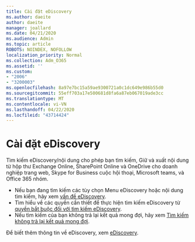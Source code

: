 ```yaml
---
title: Cài đặt eDiscovery
ms.author: daeite
author: daeite
manager: joallard
ms.date: 04/21/2020
ms.audience: Admin
ms.topic: article
ROBOTS: NOINDEX, NOFOLLOW
localization_priority: Normal
ms.collection: Adm_O365
ms.assetid: ''
ms.custom:
- "2006"
- "3200003"
ms.openlocfilehash: 8a97e7bc15a59ae9300721a0c1dc649e986b55d0
ms.sourcegitcommit: 55eff703a17e500681d8fa6a87eb067019ade3cc
ms.translationtype: MT
ms.contentlocale: vi-VN
ms.lasthandoff: 04/22/2020
ms.locfileid: "43714424"
---
```

# <a name="ediscovery-settings"></a>Cài đặt eDiscovery

Tìm kiếm eDiscovery/nội dung cho phép bạn tìm kiếm, Giữ và xuất nội dung từ hộp thư Exchange Online, SharePoint Online và OneDrive cho doanh nghiệp trang web, Skype for Business cuộc hội thoại, Microsoft teams, và Office 365 nhóm.

- Nếu bạn đang tìm kiếm các tùy chọn Menu eDiscovery hoặc nội dung tìm kiếm, hãy xem [vấn đề eDiscovery](https://docs.microsoft.com/alchemyinsights/ediscovery-issues).
- Tìm hiểu về các quyền cần thiết để thực hiện tìm kiếm eDiscovery từ [quyền bắt buộc đối với tìm kiếm eDiscovery](https://docs.microsoft.com/alchemyinsights/permissions-required-for-ediscovery-searches).
- Nếu tìm kiếm của bạn không trả lại kết quả mong đợi, hãy xem [Tìm kiếm không trả lại kết quả mong đợi](https://docs.microsoft.com/alchemyinsights/search-not-returning-expected-results).

Để biết thêm thông tin về eDiscovery, xem [eDiscovery](https://docs.microsoft.com/office365/securitycompliance/ediscovery).
